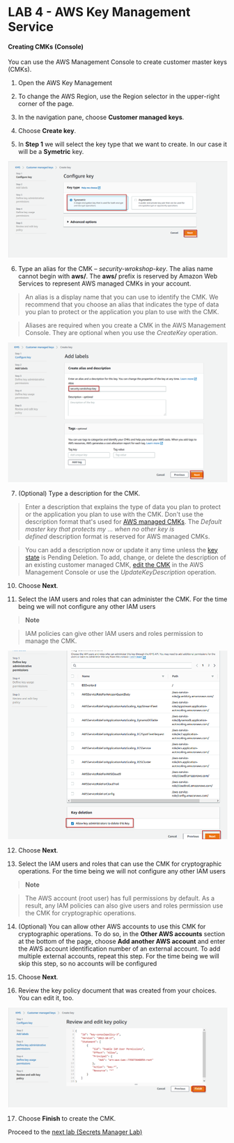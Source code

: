 # LAB 4 - AWS Key Management Service
#### Creating CMKs (Console)

You can use the AWS Management Console to create customer master keys (CMKs).

1.  Open the AWS Key Management

2.  To change the AWS Region, use the Region selector in the upper-right corner
    of the page.

3.  In the navigation pane, choose **Customer managed keys**.

4.  Choose **Create key**.

5. In **Step 1** we will select the key type that we want to create. In our case it will be a __Symetric__ key.

![/images](images/symetric.png)

6.  Type an alias for the CMK – *security-wrokshop-key*. The alias name cannot begin
    with **aws/**. The **aws/** prefix is reserved by Amazon Web Services to
    represent AWS managed CMKs in your account.

>   An alias is a display name that you can use to identify the CMK. We
>   recommend that you choose an alias that indicates the type of data you plan
>   to protect or the application you plan to use with the CMK.

>   Aliases are required when you create a CMK in the AWS Management Console.
>   They are optional when you use the *CreateKey* operation.

![/images](images/a1e125f5a8912c59e287aac9c09ded4b.png)

7.  (Optional) Type a description for the CMK.

>   Enter a description that explains the type of data you plan to protect or
>   the application you plan to use with the CMK. Don't use the description
>   format that's used for [AWS managed CMKs](https://docs.aws.amazon.com/kms/latest/developerguide/concepts.html#aws-managed-cmk).
>   The *Default master key that protects my ... when no other key is
>   defined* description format is reserved for AWS managed CMKs.

>   You can add a description now or update it any time unless the [key
>   state](https://docs.aws.amazon.com/kms/latest/developerguide/key-state.html) is Pending
>   Deletion. To add, change, or delete the description of an existing customer
>   managed CMK, [edit the CMK](https://docs.aws.amazon.com/kms/latest/developerguide/editing-keys.html#editing-keys-console) in
>   the AWS Management Console or use the *UpdateKeyDescription* operation.

10.  Choose **Next**.

11.  Select the IAM users and roles that can administer the CMK. For the time
    being we will not configure any other IAM users

>   **Note**

>   IAM policies can give other IAM users and roles permission to manage the
>   CMK.

![/images](images/keyadminperm.png)

12.  Choose **Next**.

13.  Select the IAM users and roles that can use the CMK for cryptographic
    operations. For the time being we will not configure any other IAM users

>   **Note**

>   The AWS account (root user) has full permissions by default. As a result,
>   any IAM policies can also give users and roles permission use the CMK for
>   cryptographic operations.

14.  (Optional) You can allow other AWS accounts to use this CMK for
    cryptographic operations. To do so, in the **Other AWS accounts** section at
    the bottom of the page, choose **Add another AWS account** and enter the AWS
    account identification number of an external account. To add multiple
    external accounts, repeat this step. For the time being we will skip this
    step, so no accounts will be configured

15.  Choose **Next**.

16.  Review the key policy document that was created from your choices. You can
    edit it, too.

![/images](images/507e2bc692f033be78dfb46bfa11b073.png)

17.  Choose **Finish** to create the CMK.

Proceed to the [next lab (Secrets Manager Lab)](../05-Secrets-Manager-Lab/README.md)

